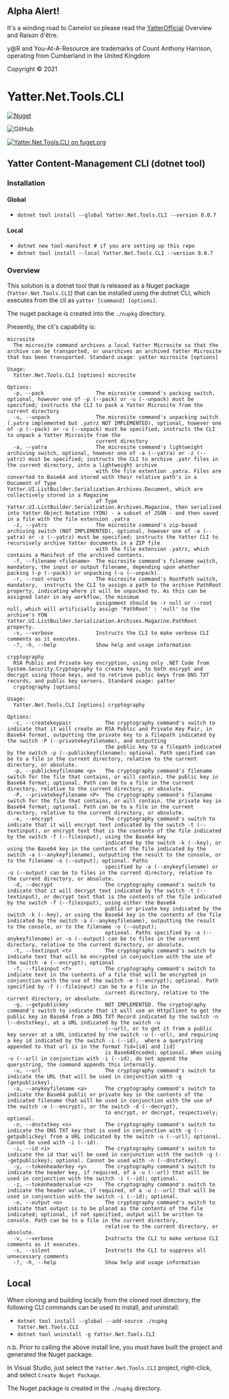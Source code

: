 ## Alpha Alert!

It's a winding road to Camelot so please read the [YatterOfficial](https://github.com/yatterofficial) Overview and Raison d'être.

y@R and You-At-A-Resource are trademarks of Count Anthony Harrison, operating from Cumberland in the United Kingdom

Copyright © 2021

# Yatter.Net.Tools.CLI

<a href="https://www.nuget.org/packages/Yatter.Net.Tools.CLI/" target="_blank" rel="noreferrer noopener"><img alt="Nuget" src="https://img.shields.io/nuget/v/Yatter.Net.Tools.CLI?color=blue&style=for-the-badge"></a>

![GitHub](https://img.shields.io/github/license/yatterofficial/Yatter.Net.Tools.CLI?style=for-the-badge)

[![Yatter.Net.Tools.CLI on fuget.org](https://www.fuget.org/packages/Yatter.Net.Tools.CLI/badge.svg)](https://www.fuget.org/packages/Yatter.Net.Tools.CLI)

## Yatter Content-Management CLI (dotnet tool)

### Installation

#### Global

- ```dotnet tool install --global Yatter.Net.Tools.CLI --version 0.0.7```

#### Local

- ```dotnet new tool-manifest # if you are setting up this repo```
- ```dotnet tool install --local Yatter.Net.Tools.CLI --version 0.0.7```

### Overview

This solution is a dotnet tool that is released as a Nuget package (```Yatter.Net.Tools.CLI```) that can be installed using the dotnet CLI, which executes from the cli as ```yatter [command] [options]```.

The nuget package is created into the ```./nupkg``` directory.

Presently, the cli's capability is:

```
microsite
  The microsite command archives a local Yatter Microsite so that the archive can be transported, or unarchives an archived Yatter Microsite that has been transported. Standard usage: yatter microsite [options]

Usage:
  Yatter.Net.Tools.CLI [options] microsite

Options:
  -p, --pack                 The microsite command's packing switch, optional, however one of -p (--pack) or -u (--unpack) must be specified; instructs the CLI to pack a Yatter Microsite from the current directory
  -u, --unpack               The microsite command's unpacking switch (.yatra implemented but .yatrz NOT IMPLEMENTED), optional, however one of -p (--pack) or -u (--unpack) must be specified; instructs the CLI to unpack a Yatter Microsite from the 
                             current directory
  -a, --yatra                The microsite command's lightweight archiving switch, optional, however one of -a (--yatra) or -z (--yatrz) must be specified; instructs the CLI to archive .yatr files in the current directory, into a lightweight archive 
                             with the file extention .yatra. Files are converted to Base64 and stored with their relative path's in a Document of Type Yatter.UI.ListBuilder.Serialization.Archives.Document, which are collectively stored in a Magazine 
                             of Type Yatter.UI.ListBuilder.Serialization.Archives.Magazine, then serialised into Yatter Object Notation (YON) - a subset of JSON - and then saved in a file with the file extension .yatra
  -z, --yatrz                The microsite command's zip-based archiving switch (NOT IMPLEMENTED), optional, however one of -a (--yatra) or -z (--yatrz) must be specified; instructs the Yatter CLI to recursively archive Yatter documents in a ZIP file 
                             with the file extension .yatrz, which contains a Manifest of the archived contents.
  -f, --filename <filename>  The microsite command's filename switch, mandatory, the input or output filename, depending upon whether packing (-p (--pack)) or unpacking (-u (--unpack).
  -r, --root <root>          The microsite command's RootPath switch, mandatory,  instructs the CLI to assign a path to the archive PathRoot property, indicating where it will be unpacked to. As this can be assigned later in any workflow, the minimum 
                             assignment should be -r null or --root null, which will artificially assign 'PathRoot' : 'null' to the archive's YON Yatter.UI.ListBuilder.Serialization.Archives.Magazine.PathRoot property.
  -v, --verbose              Instructs the CLI to make verbose CLI comments as it executes.
  -?, -h, --help             Show help and usage information
```

```
cryptography
  RSA Public and Private key encryption, using only .NET Code from System.Security.Cryptography to create keys, to both encrypt and decrypt using those keys, and to retrieve public keys from DNS TXT records, and public key servers. Standard usage: yatter 
  cryptography [options]

Usage:
  Yatter.Net.Tools.CLI [options] cryptography

Options:
  -c, --createkeypair           The cryptography command's switch to indicate that it will create an RSA Public and Private Key Pair, in Base64 format, outputting the private key to a filepath indicated by the switch -P (--privatekeyfilename), and outputting 
                                the public key to a filepath indicated by the switch -p (--publickeyfilename); optional. Path specified can be to a file in the current directory, relative to the current directory, or absolute.
  -p, --publickeyfilename <p>   The cryptography command's filename switch for the file that contains, or will contain, the public key in Base64 format; optional. Path can be to a file in the current directory, relative to the current directory, or absolute.
  -P, --privatekeyfilename <P>  The cryptography command's filename switch for the file that contains, or will contain, the private key in Base64 format; optional. Path can be to a file in the current directory, relative to the current directory, or absolute.
  -e, --encrypt                 The cryptography command's switch to indicate that it will encrypt text indicated by the switch -t (--textinput), or encrypt text that is the contents of the file indicated by the switch -f (--fileinput), using the Base64 key 
                                indicated by the switch -k (--key), or using the Base64 key in the contents of the file indicated by the switch -a (--anykeyfilename), outputting the result to the console, or to the filename -o (--output); optional. Paths 
                                specified by -a (--anykeyfilename) or -o (--output) can be to files in the current directory, relative to the current directory, or absolute.
  -d, --decrypt                 The cryptography command's switch to indicate that it will decrypt text indicated by the switch -t (--textinput), or decrypt text that is the contents of the file indicated by the switch -f (--fileinput), using either the Base64 
                                public or private key indicated by the switch -k (--key), or using the Base64 key in the contents of the file indicated by the switch -a (--anykeyfilename), outputting the result to the console, or to the filename -o (--output); 
                                optional. Paths specified by -a (--anykeyfilename) or -o (--output) can be to files in the current directory, relative to the current directory, or absolute.
  -t, --textinput <t>           The cryptography command's switch to indicate text that will be encrypted in conjunction with the use of the switch -e (--encrypt); optional
  -f, --fileinput <f>           The cryptography command's switch to indicate text in the contents of a file that will be encrypted in conjunction with the use of the switch -e (--encrypt); optional. Path specified by -f (--fileinput) can be to a file in the 
                                current directory, relative to the current directory, or absolute.
  -g, --getpublickey            NOT IMPLEMENTED. The cryptography command's switch to indicate that it will use an HttpClient to get the public key in Base64 from a DNS TXT Record indicated by the switch -n (--dnstxtkey), at a URL indicated by the switch -u 
                                (--url), or to get it from a public key server at a URL indicated by the switch -u (--url), and requiring a key id indicated by the switch -i (--id),  where a querystring appended to that url is in the format ?id=[id] and [id] 
                                is Base64Encoded; optional. When using -u (--url) in conjunction with -i (--id), do not append the querystring, the command appends this internally.
  -u, --url                     The cryptography command's switch to indicate the URL that will be used in conjunction with -g (getpublickey).
  -a, --anykeyfilename <a>      The cryptography command's switch to indicate the Base64 public or private key in the contents of the indicated filename that will be used in conjunction with the use of the switch -e (--encrypt), or the switch -d (--decrypt), 
                                to encrypt, or decrypt, respectively; optional.
  -n, --dnstxtkey <n>           The cryptography command's switch to indicate the DNS TXT key that is used in conjunction with -g (--getpublickey) from a URL indicated by the switch -u (--url); optional. Cannot be used with -i (--id).
  -i, --id <i>                  The cryptography command's switch to indicate the id that will be used in conjunction with the switch -g (--getpublickey); optional. Cannot be used with -n (--dnstxtkey).
  -y, --tokenheaderkey <y>      The cryptography command's switch to indicate the header key, if required, of a -u (--url) that will be used in conjunction with the switch -i (--id); optional.
  -z, --tokenheadervalue <z>    The cryptography command's switch to indicate the header value, if required, of a -u (--url) that will be used in conjunction with the switch -i (--id); optional.
  -o, --output <o>              The cryptography command's switch to indicate that output is to be placed as the contents of the file indicated; optional, if not specified, output will be written to console. Path can be to a file in the current directory, 
                                relative to the current directory, or absolute.
  -v, --verbose                 Instructs the CLI to make verbose CLI comments as it executes.
  -s, --silent                  Instructs the CLI to suppress all unnecessary comments
  -?, -h, --help                Show help and usage information
```

## Local

When cloning and building locally from the cloned root directory, the following CLI commands can be used to install, and uninstall:

- ```dotnet tool install --global --add-source ./nupkg Yatter.Net.Tools.CLI```
- ```dotnet tool uninstall -g Yatter.Net.Tools.CLI```

n.b. Prior to calling the above install line, you must have built the project and generated the Nuget package.

In Visual Studio, just select the ```Yatter.Net.Tools.CLI``` project, right-click, and select ```Create Nuget Package```.

The Nuget package is created in the ```./nupkg``` directory.
